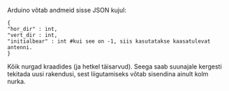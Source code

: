 Arduino võtab andmeid sisse JSON kujul:
```
{
"hor_dir" : int,
"vert_dir : int, 
"initialbear" : int #kui see on -1, siis kasutatakse kaasatulevat antenni.
}
```
Kõik nurgad kraadides (ja hetkel täisarvud).
Seega saab suunajale kergesti tekitada uusi rakendusi, sest liigutamiseks võtab sisendina ainult kolm nurka.
